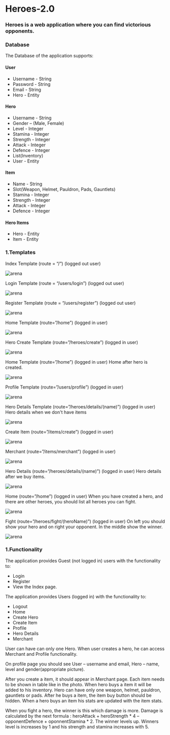 # Heroes-2.0

### Heroes is a web application where you can find victorious opponents. 

### Database
 The Database of the application supports:
#### User
* Username - String
* Password - String
* Email - String
* Hero - Entity
#### Hero
* Username - String
* Gender – (Male, Female)
* Level - Integer
* Stamina - Integer
* Strength - Integer
* Attack - Integer
* Defence - Integer
* List<HeroItems>(Inventory)
* User - Entity
  
#### Item
* Name - String
* Slot(Weapon, Helmet, Pauldron, Pads, Gauntlets)
* Stamina - Integer
* Strength - Integer
* Attack - Integer
* Defence - Integer
#### Hero Items
* Hero - Entity
* Item - Entity

### 1.Templates
Index Template (route = “/”) (logged out user)

![arena](https://res.cloudinary.com/edzhevit/image/upload/v1579169808/Picture1_kfegc2.png)

Login Template (route = “/users/login”) (logged out user)

![arena](https://res.cloudinary.com/edzhevit/image/upload/v1579170486/Picture2_ymbbfy.png)

Register Template (route = “/users/register”) (logged out user)

![arena](https://res.cloudinary.com/edzhevit/image/upload/v1579170626/Picture3_j0pjrr.png)

Home Template (route=”/home”) (logged in user)

![arena](https://res.cloudinary.com/edzhevit/image/upload/v1579170662/Picture4_fwqabp.png)

Hero Create Template (route=”/heroes/create”) (logged in user)

![arena](https://res.cloudinary.com/edzhevit/image/upload/v1579170691/Picture5_hb30wb.png)

Home Template (route=”/home”) (logged in user) 
Home after hero is created.

![arena](https://res.cloudinary.com/edzhevit/image/upload/v1579170739/Picture6_vh6af3.png)

Profile Template (route=”/users/profile”) (logged in user) 

![arena](https://res.cloudinary.com/edzhevit/image/upload/v1579170778/Picture7_yyrs2s.png)

Hero Details Template (route=”/heroes/details/(name)”) (logged in user) 
Hero details when we don't have items

![arena](https://res.cloudinary.com/edzhevit/image/upload/v1579170866/Picture8_zz3veh.png)

Create Item (route=”/items/create”) (logged in user) 

![arena](https://res.cloudinary.com/edzhevit/image/upload/v1579170907/Picture9_vc7zhz.png)

Merchant (route=”/items/merchant”) (logged in user) 

![arena](https://res.cloudinary.com/edzhevit/image/upload/v1579170930/Picture10_wvkym6.png)

Hero Details (route=”/heroes/details/(name)”) (logged in user) 
Hero details after we buy items.

![arena](https://res.cloudinary.com/edzhevit/image/upload/v1579170968/Picture11_r5vsgw.png)

Home (route=”/home”) (logged in user) 
When you have created a hero, and there are other heroes, you should list all heroes you can fight.

![arena](https://res.cloudinary.com/edzhevit/image/upload/v1579170999/Picture12_qsclji.png)

Fight (route=”/heroes/fight/(heroName)”) (logged in user) 
On left you should show your hero and on right your opponent. In the middle show the winner.

![arena](https://res.cloudinary.com/edzhevit/image/upload/v1579171030/Picture13_r2sn9a.png)


### 1.Functionality

The application provides Guest (not logged in) users with the functionality to:
* Login
* Register
* View the Index page.

The application provides Users (logged in) with the functionality to:

* Logout
* Home
* Create Hero
* Create Item
* Profile
* Hero Details
* Merchant

User can have can only one Hero. When user creates a hero, he can access Merchant and Profile functionality.

On profile page you should see User – username and email, Hero – name, level and gender(appropriate picture).

After you create a item, it should appear in Merchant page. Each item needs to be shown in table like in the photo. When hero buys a item it will be added to his inventory. 
Hero can have only one weapon, helmet, pauldron, gauntlets or pads. After he buys a item, the item buy button should be hidden. 
When a hero buys an item his stats are updated with the item stats. 

When you fight a hero, the winner is this which damage is more. Damage is calculated by the next formula : heroAttack + heroStrength * 4 – opponentDefence + oponnentStamina * 2. The winner levels up.
Winners level is increases by 1 and his strength and stamina increases with 5.
